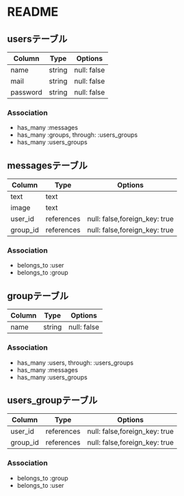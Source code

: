 # README

## usersテーブル
|Column|Type|Options|
|------|----|-------|
|name|string|null: false|
|mail|string|null: false|
|password|string|null: false|

### Association
- has_many :messages
- has_many :groups, through: :users_groups
- has_many :users_groups


## messagesテーブル
|Column|Type|Options|
|------|----|-------|
|text|text|
|image|text|
|user_id|references|null: false,foreign_key: true|
|group_id|references|null: false,foreign_key: true|

### Association
- belongs_to :user
- belongs_to :group

## groupテーブル
|Column|Type|Options|
|------|----|-------|
|name|string|null: false|

### Association
- has_many :users, through: :users_groups
- has_many :messages
- has_many :users_groups

## users_groupテーブル
|Column|Type|Options|
|------|----|-------|
|user_id|references|null: false,foreign_key: true|
|group_id|references|null: false,foreign_key: true|

### Association
- belongs_to :group
- belongs_to :user
